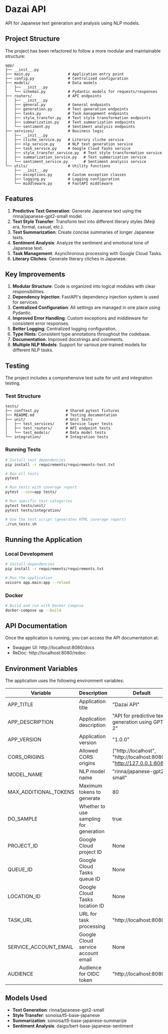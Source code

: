 # Dazai API

API for Japanese text generation and analysis using NLP models.

## Project Structure

The project has been refactored to follow a more modular and maintainable structure:

```
app/
├── __init__.py
├── main.py                 # Application entry point
├── config.py               # Centralized configuration
├── models/                 # Data models
│   ├── __init__.py
│   └── schemas.py          # Pydantic models for requests/responses
├── routers/                # API endpoints
│   ├── __init__.py
│   ├── general.py          # General endpoints
│   ├── generation.py       # Text generation endpoints
│   ├── tasks.py            # Task management endpoints
│   ├── style_transfer.py   # Text style transformation endpoints
│   ├── summarization.py    # Text summarization endpoints
│   └── sentiment.py        # Sentiment analysis endpoints
├── services/               # Business logic
│   ├── __init__.py
│   ├── cliche_service.py   # Literary cliche service
│   ├── nlp_service.py      # NLP text generation service
│   ├── task_service.py     # Google Cloud Tasks service
│   ├── style_transfer_service.py  # Text style transformation service
│   ├── summarization_service.py   # Text summarization service
│   └── sentiment_service.py       # Sentiment analysis service
└── utils/                  # Utility functions
    ├── __init__.py
    ├── exceptions.py       # Custom exception classes
    ├── logging.py          # Logging configuration
    └── middleware.py       # FastAPI middleware
```

## Features

1. **Predictive Text Generation**: Generate Japanese text using the rinna/japanese-gpt2-small model.
2. **Text Style Transfer**: Transform text into different literary styles (Meiji era, formal, casual, etc.).
3. **Text Summarization**: Create concise summaries of longer Japanese texts.
4. **Sentiment Analysis**: Analyze the sentiment and emotional tone of Japanese text.
5. **Task Management**: Asynchronous processing with Google Cloud Tasks.
6. **Literary Cliches**: Generate literary cliches in Japanese.

## Key Improvements

1. **Modular Structure**: Code is organized into logical modules with clear responsibilities.
2. **Dependency Injection**: FastAPI's dependency injection system is used for services.
3. **Centralized Configuration**: All settings are managed in one place using Pydantic.
4. **Improved Error Handling**: Custom exceptions and middleware for consistent error responses.
5. **Better Logging**: Centralized logging configuration.
6. **Type Hints**: Consistent type annotations throughout the codebase.
7. **Documentation**: Improved docstrings and comments.
8. **Multiple NLP Models**: Support for various pre-trained models for different NLP tasks.

## Testing

The project includes a comprehensive test suite for unit and integration testing.

### Test Structure

```
tests/
├── conftest.py            # Shared pytest fixtures
├── README.md              # Testing documentation
├── unit/                  # Unit tests
│   ├── test_services/     # Service layer tests
│   ├── test_routers/      # API endpoint tests
│   └── test_models/       # Data model tests
└── integration/           # Integration tests
```

### Running Tests

```bash
# Install test dependencies
pip install -r requirements/requirements-test.txt

# Run all tests
pytest

# Run tests with coverage report
pytest --cov=app tests/

# Run specific test categories
pytest tests/unit/
pytest tests/integration/

# Use the test script (generates HTML coverage report)
./run_tests.sh
```

## Running the Application

### Local Development

```bash
# Install dependencies
pip install -r requirements/requirements.txt

# Run the application
uvicorn app.main:app --reload
```

### Docker

```bash
# Build and run with Docker Compose
docker-compose up --build
```

## API Documentation

Once the application is running, you can access the API documentation at:

- Swagger UI: http://localhost:8080/docs
- ReDoc: http://localhost:8080/redoc

## Environment Variables

The application uses the following environment variables:

| Variable | Description | Default |
|----------|-------------|---------|
| APP_TITLE | Application title | "Dazai API" |
| APP_DESCRIPTION | Application description | "API for predictive text generation using GPT-2" |
| APP_VERSION | Application version | "1.0.0" |
| CORS_ORIGINS | Allowed CORS origins | ["http://localhost", "http://localhost:8080", "http://127.0.0.1:8080"] |
| MODEL_NAME | NLP model name | "rinna/japanese-gpt2-small" |
| MAX_ADDITIONAL_TOKENS | Maximum tokens to generate | 80 |
| DO_SAMPLE | Whether to use sampling for generation | true |
| PROJECT_ID | Google Cloud project ID | None |
| QUEUE_ID | Google Cloud Tasks queue ID | None |
| LOCATION_ID | Google Cloud Tasks location ID | None |
| TASK_URL | URL for task processing | "http://localhost:8080" |
| SERVICE_ACCOUNT_EMAIL | Google Cloud service account email | None |
| AUDIENCE | Audience for OIDC token | "http://localhost:8080" |

## Models Used

- **Text Generation**: rinna/japanese-gpt2-small
- **Style Transfer**: sonoisa/t5-base-japanese
- **Summarization**: sonoisa/t5-base-japanese-summarize
- **Sentiment Analysis**: daigo/bert-base-japanese-sentiment
